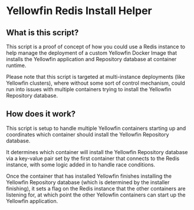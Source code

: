 # Yellowfin Redis Install Helper

## What is this script?
This script is a proof of concept of how you could use a Redis instance to help manage the deployment of a custom Yellowfin Docker Image that installs the Yellowfin application and Repository database at container runtime.

Please note that this script is targeted at multi-instance deployments (like Yellowfin clusters), where without some sort of control mechanism, could run into issues with multiple containers trying to install the Yellowfin Repository database.


## How does it work?
This script is setup to handle multiple Yellowfin containers starting up and coordinates which container should install the Yellowfin Repository database.

It determines which container will install the Yellowfin Repository database via a key-value pair set by the first container that connects to the Redis instance, with some logic added in to handle race conditions.

Once the container that has installed Yellowfin finishes installing the Yellowfin Repository database (which is determined by the installer finishing), it sets a flag on the Redis instance that the other containers are listening for, at which point the other Yellowfin containers can start up the Yellowfin application.